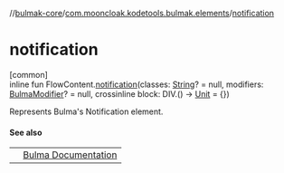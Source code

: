 //[bulmak-core](../../index.md)/[com.mooncloak.kodetools.bulmak.elements](index.md)/[notification](notification.md)

# notification

[common]\
inline fun FlowContent.[notification](notification.md)(classes: [String](https://kotlinlang.org/api/core/kotlin-stdlib/kotlin/-string/index.html)? = null, modifiers: [BulmaModifier](../com.mooncloak.kodetools.bulmak.modifier/-bulma-modifier/index.md)? = null, crossinline block: DIV.() -&gt; [Unit](https://kotlinlang.org/api/core/kotlin-stdlib/kotlin/-unit/index.html) = {})

Represents Bulma's Notification element.

#### See also

| | |
|---|---|
|  | [Bulma Documentation](https://bulma.io/documentation/elements/notification/) |
